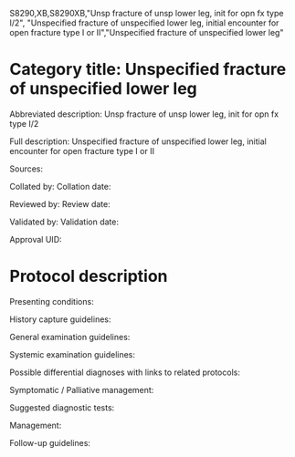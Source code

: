 S8290,XB,S8290XB,"Unsp fracture of unsp lower leg, init for opn fx type I/2", "Unspecified fracture of unspecified lower leg, initial encounter for open fracture type I or II","Unspecified fracture of unspecified lower leg"
# Category title: Unspecified fracture of unspecified lower leg

Abbreviated description: Unsp fracture of unsp lower leg, init for opn fx type I/2

Full description: Unspecified fracture of unspecified lower leg, initial encounter for open fracture type I or II

Sources:

Collated by:
Collation date:

Reviewed by:
Review date:

Validated by:
Validation date:

Approval UID:

# Protocol description

Presenting conditions:

History capture guidelines:

General examination guidelines:

Systemic examination guidelines:

Possible differential diagnoses with links to related protocols:

Symptomatic / Palliative management:

Suggested diagnostic tests:

Management:

Follow-up guidelines:
